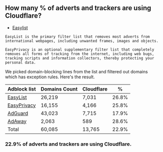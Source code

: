 ## How many % of adverts and trackers are using Cloudflare?


- [Easylist](https://web.archive.org/web/20210516110248/https://easylist.to/)
```
EasyList is the primary filter list that removes most adverts from international webpages, including unwanted frames, images and objects.

EasyPrivacy is an optional supplementary filter list that completely removes all forms of tracking from the internet, including web bugs, tracking scripts and information collectors, thereby protecting your personal data.
```


We picked domain-blocking lines from the list and filtered out domains which has exception rules.
Here's the result.


| Adblock list | Domains Count | Cloudflare | % |
| --- | --- | --- | --- |
| [EasyList](https://easylist.to/easylist/easylist.txt) | 26,219 | 7,031 | 26.8% |
| [EasyPrivacy](https://easylist.to/easylist/easyprivacy.txt) | 16,155 | 4,166 | 25.8% |
| [AdGuard](https://adguardteam.github.io/AdGuardSDNSFilter/Filters/filter.txt) | 43,023 | 7,715 | 17.9% |
| [AdAway](https://raw.githubusercontent.com/AdAway/adaway.github.io/master/hosts.txt) | 2,063 | 589 | 28.6% |
| Total | 60,085 | 13,765 | 22.9% |


### 22.9% of adverts and trackers are using Cloudflare.